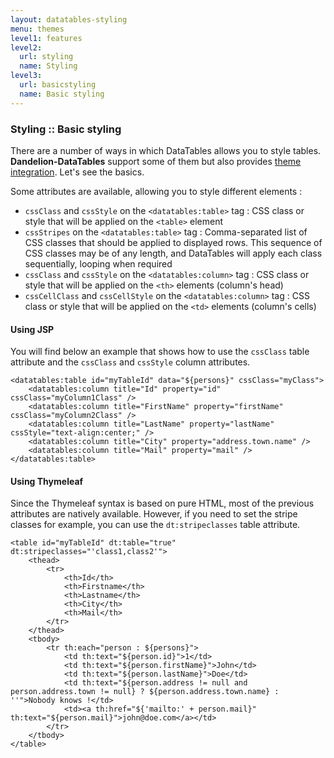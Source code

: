 ```yaml
---
layout: datatables-styling
menu: themes
level1: features
level2: 
  url: styling
  name: Styling
level3:
  url: basicstyling
  name: Basic styling
---
```


### Styling :: Basic styling

There are a number of ways in which DataTables allows you to style tables. **Dandelion-DataTables** support some of them but also provides [theme integration](/datatables/features/styling/bootstrap2.html).
Let's see the basics.

Some attributes are available, allowing you to style different elements :

 * `cssClass` and `cssStyle` on the `<datatables:table>` tag : CSS class or style that will be applied on the `<table>` element
 * `cssStripes` on the `<datatables:table>` tag : Comma-separated list of CSS classes that should be applied to displayed rows. This sequence of CSS classes may be of any length, and DataTables will apply each class sequentially, looping when required
 * `cssClass` and `cssStyle` on the `<datatables:column>` tag : CSS class or style that will be applied on the `<th>` elements (column's head)
 * `cssCellClass` and `cssCellStyle` on the `<datatables:column>` tag : CSS class or style that will be applied on the `<td>` elements (column's cells)

#### Using JSP
You will find below an example that shows how to use the `cssClass` table attribute and the `cssClass` and `cssStyle` column attributes.

    <datatables:table id="myTableId" data="${persons}" cssClass="myClass">
        <datatables:column title="Id" property="id" cssClass="myColumn1Class" />
        <datatables:column title="FirstName" property="firstName" cssClass="myColumn2Class" />
        <datatables:column title="LastName" property="lastName" cssStyle="text-align:center;" />
        <datatables:column title="City" property="address.town.name" />
        <datatables:column title="Mail" property="mail" />
	</datatables:table>

#### Using Thymeleaf
Since the Thymeleaf syntax is based on pure HTML, most of the previous attributes are natively available. However, if you need to set the stripe classes for example, you can use the  `dt:stripeclasses` table attribute. 

    <table id="myTableId" dt:table="true" dt:stripeclasses="'class1,class2'">
        <thead>
            <tr>
                <th>Id</th>
                <th>Firstname</th>
                <th>Lastname</th>
                <th>City</th>
                <th>Mail</th>
            </tr>
        </thead>
        <tbody>
            <tr th:each="person : ${persons}">
                <td th:text="${person.id}">1</td>
                <td th:text="${person.firstName}">John</td>
                <td th:text="${person.lastName}">Doe</td>
                <td th:text="${person.address != null and person.address.town != null} ? ${person.address.town.name} : ''">Nobody knows !</td>
                <td><a th:href="${'mailto:' + person.mail}" th:text="${person.mail}">john@doe.com</a></td>
            </tr>
        </tbody>
    </table>
